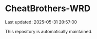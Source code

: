 # CheatBrothers-WRD

Last updated: 2025-05-31 20:57:00

This repository is automatically maintained.
